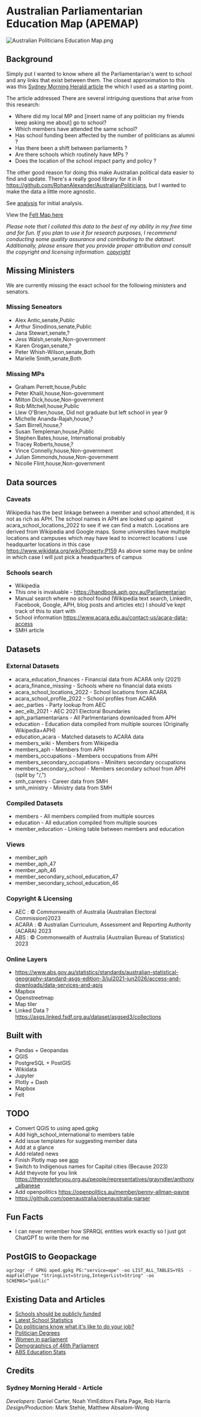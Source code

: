 # Australian Parliamentarian Education Map (APEMAP)

![Australian Politicians Education Map.png](Austalian%20Politicians%20Education%20Map.png)

## Background
Simply put I wanted to know where all the Parliamentarian's went to school and any links that exist between them.
The closest approximation to this was this [Sydney Morning Herald article](https://www.smh.com.au/interactive/2021/careers-before-politics/) the which I used as a starting point.

The article addressed There are several intriguing questions that arise from this research:
 - Where did my local MP and [insert name of any politician my friends keep asking me about] go to school?
 - Which members have attended the same school?
 - Has school funding been affected by the number of politicians as alumni ?
 - Has there been a shift between parliaments ?
 - Are there schools which routinely have MPs ?
 - Does the location of the school impact party and policy ?

The other good reason for doing this make Australian political data easier to find and update.
There's a really good library for it in R https://github.com/RohanAlexander/AustralianPoliticians, but I wanted to make the data a little more agnostic.

See [analysis](notebooks/analysis.ipynb) for initial analysis.

View the [Felt Map here](https://felt.com/map/Austalian-Politicians-Education-Map-mAKBz3XhRQ9BJ0jEkdVb39CB?lat=-28.585924&lon=131.326302&zoom=4.49)

_*Please note that I collated this data to the best of my ability in my free time and for fun. If you plan to use it for research purposes, I recommend conducting some quality assurance and contributing to the dataset. Additionally, please ensure that you provide proper attribution and consult the copyright and licensing information. [copyright](#Copyright-&-Licensing)*_

## Missing Ministers
We are currently missing the exact school for the following ministers and senators.

### Missing Seneators
- Alex Antic,senate,Public
- Arthur Sinodinos,senate,Public
- Jana Stewart,senate,?
- Jess Walsh,senate,Non-government
- Karen Grogan,senate,?
- Peter Whish-Wilson,senate,Both
- Marielle Smith,senate,Both

### Missing MPs
- Graham Perrett,house,Public
- Peter Khalil,house,Non-government
- Milton Dick,house,Non-government
- Rob Mitchell,house,Public
- Llew O'Brien,house, Did not graduate but left school in year 9
- Michelle Ananda-Rajah,house,?
- Sam Birrell,house,?
- Susan Templeman,house,Public
- Stephen Bates,house, International probably
- Tracey Roberts,house,?
- Vince Connelly,house,Non-government
- Julian Simmonds,house,Non-government
- Nicolle Flint,house,Non-government

## Data sources
### Caveats
Wikipedia has the best linkage between a member and school attended, it is not as rich as APH.
The school names in APH are looked up against acara_school_locations_2022 to see if we can find a match.
Locations are derived from Wikipedia and Google maps.
Some universities have multiple locations and campuses which may have lead to incorrect locations I use headquarter locations in this case https://www.wikidata.org/wiki/Property:P159
As above some may be online in which case I will just pick a headquarters of campus

### Schools search
- Wikipedia
- This one is invaluable - https://handbook.aph.gov.au/Parliamentarian
- Manual search where no school found (Wikipedia text search, LinkedIn, Facebook, Google, APH, blog posts and articles etc) I should've kept track of this to start with
- School information https://www.acara.edu.au/contact-us/acara-data-access
- SMH article


## Datasets

### External Datasets

- acara_education_finances - Financial data from ACARA only (2021)
- acara_finance_missing - Schools where no financial data exists
- acara_school_locations_2022 - School locations from ACARA
- acara_school_profile_2022 - School profiles from ACARA
- aec_parties - Party lookup from AEC
- aec_elb_2021 - AEC 2021 Electoral Boundaries
- aph_parliamentarians - All Parlmentarians downloaded from APH
- education - Education data compiled from multiple sources (Originally Wikipedia+APH)
- education_acara - Matched datasets to ACARA data
- members_wiki - Members from Wikipedia
- members_aph - Members from APH
- members_occupations - Members occupations from APH
- members_secondary_occupations - Miniiters secondary occupations
- members_secondary_school - Members secondary school from APH (split by "/,")
- smh_careers - Career data from SMH
- smh_ministry - Ministry data from SMH

### Compiled Datasets
-  members - All members compiled from multiple sources
-  education - All education compiled from multiple sources
-  member_education - Linking table between members and education

### Views
- member_aph
- member_aph_47
- member_aph_46
- member_secondary_school_education_47
- member_secondary_school_education_46



### Copyright & Licensing
- AEC : © Commonwealth of Australia (Australian Electoral Commission)2023
- ACARA : © Australian Curriculum, Assessment and Reporting Authority (ACARA) 2023
- ABS : © Commonwealth of Australia (Australian Bureau of Statistics) 2023


### Online Layers
- https://www.abs.gov.au/statistics/standards/australian-statistical-geography-standard-asgs-edition-3/jul2021-jun2026/access-and-downloads/data-services-and-apis
- Mapbox
- Openstreetmap
- Map tiler
- Linked Data ? https://asgs.linked.fsdf.org.au/dataset/asgsed3/collections

## Built with
- Pandas + Geopandas
- QGIS
- PostgreSQL + PostGIS
- Wikidata
- Jupyter
- Plotly + Dash
- Mapbox
- Felt

## TODO
- Convert QGIS to using aped.gpkg
- Add high_school_international to members table
- Add issue templates for suggesting member data
- Add at a glance
- Add related news
- Finish Plotly map see [app](/app)
- Switch to Indigenous names for Capital cities (Because 2023)
- Add theyvote for you link https://theyvoteforyou.org.au/people/representatives/grayndler/anthony_albanese
- Add openpolitics https://openpolitics.au/member/penny-allman-payne
- https://github.com/openaustralia/openaustralia-parser

## Fun Facts
- I can never remember how SPARQL entities work exactly so I just got ChatGPT to write them for me

## PostGIS to Geopackage

`ogr2ogr -f GPKG aped.gpkg PG:"service=ape" -oo LIST_ALL_TABLES=YES  -mapFieldType "StringList=String,IntegerList=String" -oo SCHEMAS="public"`

## Existing Data and Articles
- [Schools should be publicly funded](https://www.theage.com.au/politics/victoria/schools-should-be-publicly-funded-free-and-open-to-all-researchers-20230418-p5d1a6.html)
- [Latest School Statistics](https://www.abs.gov.au/statistics/people/education/schools/latest-release)
- [Do politicians know what it's like to do your job?](https://www.abc.net.au/news/2018-03-09/politicians-professions-do-mps-know-how-to-do-your-job/9360836)
- [Politician Degrees](https://www.torrens.edu.au/blog/what-degrees-ministers-australia-have-and-why-it-matters)
- [Women in parliament](https://data.ipu.org/node/9/data-on-women?chamber_id=13325)
- [Demographics of 46th Parliament](https://percapita.org.au/wp-content/uploads/2022/05/The-Way-In-46th-Parliament-May-2022-UPDATED.pdf)
- [ABS Education Stats](https://www.abs.gov.au/statistics/people/education/schools/latest-release)


## Credits
### Sydney Morning Herald - Article
*Developers*: Daniel Carter, Noah YimEditors Fleta Page, Rob Harris
*Design/Production*: Mark Stehle, Matthew Absalom-Wong
